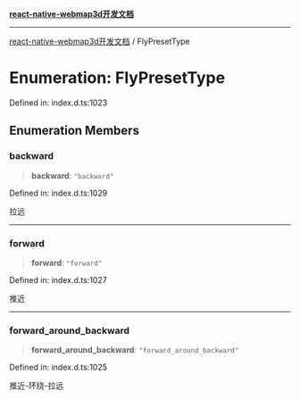 [**react-native-webmap3d开发文档**](../README.md)

***

[react-native-webmap3d开发文档](../globals.md) / FlyPresetType

# Enumeration: FlyPresetType

Defined in: index.d.ts:1023

## Enumeration Members

### backward

> **backward**: `"backward"`

Defined in: index.d.ts:1029

拉远

***

### forward

> **forward**: `"forward"`

Defined in: index.d.ts:1027

推近

***

### forward\_around\_backward

> **forward\_around\_backward**: `"forward_around_backward"`

Defined in: index.d.ts:1025

推近-环绕-拉远
